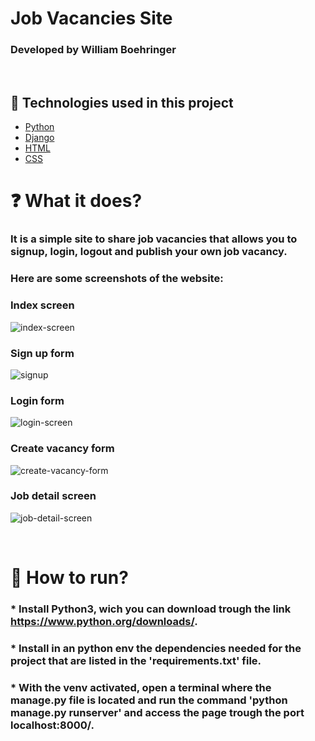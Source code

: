 # Job Vacancies Site

### Developed by William Boehringer
<br>

## 🧪 Technologies used in this project

- [Python](https://www.python.org/)
- [Django](https://www.djangoproject.com/)
- [HTML](https://developer.mozilla.org/pt-BR/docs/Web/HTML)
- [CSS](https://developer.mozilla.org/pt-BR/docs/Web/CSS)

 # ❓ What it does?

### It is a simple site to share job vacancies that allows you to signup, login, logout and publish your own job vacancy.

### Here are some screenshots of the website:

### Index screen
![index-screen](https://user-images.githubusercontent.com/104523477/214977139-73e32d2f-85c4-46e7-b339-c30b8c052776.jpg)

### Sign up form
![signup](https://user-images.githubusercontent.com/104523477/214977392-44168704-175e-4a86-a358-fa21a1f1174b.png)

### Login form
![login-screen](https://user-images.githubusercontent.com/104523477/214977522-cb2024a7-1e96-4894-80f7-c36370ad3891.jpg)

### Create vacancy form
![create-vacancy-form](https://user-images.githubusercontent.com/104523477/214977567-6d6fa6c1-38d4-4380-864b-c01d3f5f068f.png)

### Job detail screen
![job-detail-screen](https://user-images.githubusercontent.com/104523477/214977867-0c7bee65-70c7-4c23-bc6e-48315600f3e5.jpg)


<br>

# 🚀 How to run?

### * Install Python3, wich you can download trough the link https://www.python.org/downloads/.
### * Install in an python env the dependencies needed for the project that are listed in the 'requirements.txt' file.
### * With the venv activated, open a terminal where the manage.py file is located and run the command 'python manage.py runserver' and access the page trough the port localhost:8000/.
